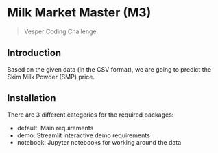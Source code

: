 # Milk Market Master (M3)

> Vesper Coding Challenge

## Introduction

Based on the given data (in the CSV format), we are going to predict the Skim Milk Powder (SMP) price.

## Installation

There are 3 different categories for the required packages:

- default: Main requirements
- demo: Streamlit interactive demo requirements
- notebook: Jupyter notebooks for working around the data
